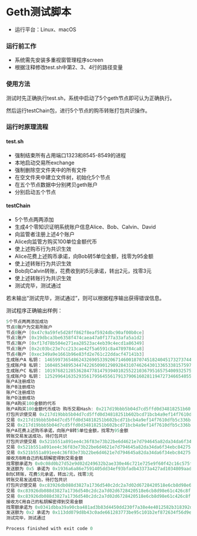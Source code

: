 # Geth测试脚本

+ 运行平台：Linux、macOS

### 运行前工作

+ 系统需先安装多重视窗管理程序screen
+ 根据注释修改test.sh中第2、3、4行的路径变量

### 使用方法

测试时先正确执行test.sh，系统中启动了5个geth节点即可认为正确执行。

然后运行testChain包，进行5个节点的购币转账打包共识操作。

### 运行时原理流程

#### test.sh

+ 强制结束所有占用端口1323和8545-8549的进程
+ 本地启动交易所exchange
+ 强制删除空文件夹中的所有文件
+ 在空文件夹中建立文件树，初始化5个节点
+ 在五个节点数据中分别拷贝geth账户
+ 分别启动五个节点

#### testChain

+ 5个节点两两添加
+ 生成4个零知识证明系统账户信息Alice、Bob、Calvin、David
+ 向监管者注册上述4个账户
+ Alice向监管方购买100单位金额代币
+ 使上述购币行为共识生效
+ Alice花费上述购币承诺，向Bob转5单位金额，找零为95金额
+ 使上述转账行为共识生效
+ Bob向Calvin转账，花费收到的5元承诺，转出2元，找零3元
+ 使上述转账行为共识生效
+ 测试完毕，测试通过

若未输出“测试完毕，测试通过”，则可以根据程序输出获得错误信息。

测试程序正确输出样例：

```go
5个节点两两添加成功
节点0账户为交易所账户
节点0账户 [0x47c9a59fe5d28ff862f8eaf5924dbc90af00b0ce]
节点1账户 [0x19dbca3be6358f474caea47a0f177a33afa5a1d2]
节点2账户 [0xf17d78b504e271ea28523ac4eb39c4ecd1a86349]
节点3账户 [0x2c03bc23e7cc213cae42f5a6591c8a4789784ca8]
节点4账户 [0xec349a9e1661b96e83fd2e761c22ddacf47141b3]
生成账户A 私钥： 14659973654862432690533920671460018707451824045173273744483699904857172700281
生成账户B 私钥： 16048534895344742265090129892843107462643013365338157597301762920300034270281
生成账户C 私钥： 1019768212853628477814793940102552210367951657540093257534254515863573691139
生成账户D 私钥： 12529964163529356179564556179137906160281194727346654055147170356347354135824
账户A注册成功
账户B注册成功
账户C注册成功
账户D注册成功
账户A购买100金额的代币
账户A购买100金额代币成功 购币交易Hash: 0x217d19bbb5b04d7cd5ffd0d34818251b602bcd71bcb4a9ef14f7610dfb5c336b
打包共识使交易 0x217d19bbb5b04d7cd5ffd0d34818251b602bcd71bcb4a9ef14f7610dfb5c336b 生效
交易 0x217d19bbb5b04d7cd5ffd0d34818251b602bcd71bcb4a9ef14f7610dfb5c336b 已被打包
交易 0x217d19bbb5b04d7cd5ffd0d34818251b602bcd71bcb4a9ef14f7610dfb5c336b 已被共识
账户A花费上述购币承诺，向账户B转5单位金额，找零为95金额
转账交易发送成功，待打包共识
打包共识使交易 0x521b551a891ee4c36f83e73b22be6d4621e7d794645a82da34da6f34ebc84275 生效
交易 0x521b551a891ee4c36f83e73b22be6d4621e7d794645a82da34da6f34ebc84275 已被打包
交易 0x521b551a891ee4c36f83e73b22be6d4621e7d794645a82da34da6f34ebc84275 已被共识
接收方B用自己的私钥解密得到交易金额
找零额承诺为 0x0c08d0b27d52e9d02d249632b2ae330e46c721e725e9f60f42c16c575fa0b692 随机数为0x14c81a490e43b399a10c67794bbbac3194212c1fed6536e9a1a239712f15b2f9
发送额为 0x5 承诺为 0x1936a6a86e7591405dd34ef93bfadb43373a427ad1034809aad2f9f776ed7e54 随机数为0x17d8c3463864fe50cffc20cccbfa5d6fc980c92daeed3a388d5bb2e6928e4e5f
B向C转账，花费5元承诺，转出2元，找零3元
转账交易发送成功，待打包共识
打包共识使交易 0xc83926db088d3827a1736d540c2dc2a7d02d6728420518e6cb8d98e61c426c8f 生效
交易 0xc83926db088d3827a1736d540c2dc2a7d02d6728420518e6cb8d98e61c426c8f 已被打包
交易 0xc83926db088d3827a1736d540c2dc2a7d02d6728420518e6cb8d98e61c426c8f 已被共识
接收方C用自己的私钥解密得到交易金额
找零额承诺为 0x0341dbba39a90cba481ad3b83d4450dd230f7a38e4e4012582b318392d6dda49 随机数为0x2195386903017e6aabef75a979b7a2633905a1dd9eddb4cd5b4316b327286836
发送额为 0x2 承诺为 0x113dd079d8b43c0ade661283773be95c101b2ef872634f56d9e09440c489b3bc 随机数为0x041dd39e96029d5c17a6ffa09ea1314f9c78411185ff263e3cce7b9d1124e78c
测试完毕，测试通过

Process finished with exit code 0
```










